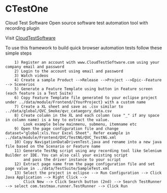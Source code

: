 # CTestOne
Cloud Test Software Open source software test automation tool with recording plugin


Visit [CloudTestSoftware](http://www.CloudTestSoftware.com)

 To use this framework to build quick browser automation tests follow these simple steps
       
        1) Register an account with www.CloudTestSoftware.com using your company email and password
        2) Login to the account using email and password
        3) Watch videos
        4) Create a sample Product -->Release -->Project -->Epic--Feature --> Scenerios
        5) Generate a Feature Template using button in Feature screen (each feature is a Test Suite)
        6) Copy Feature Template file generated to your eclipse project under ../data/module/Frontend/{YourProject} with a custom name
        7) Create a XL sheet and save as .csv similar to ../data/global/QVC_Smoke/qvc_cataegory_data.csv
        8) Create column in the XL and each column (use "_" if any space in column name) is a key to extract the value. 
        	Look example below mainmenu, submenu, itemname etc
        9) Open the page configuration file and change dataset="global:xls.Your Excel Sheet". Refer example in ../data/module/Frontend/QVC/TestNG/QVC_TestNG.xml
        10) Copy NavigationDataDrivenTest.java and rename into a new java file based on the Scenario or Feature name
        11) Generate TestNg script using any recording tool like Selenium Builder or IDE. You can also call your existing script 
            and pass the driver instance to your script
        12) Extract page name from the page configuration file and set page value in ../data/TestSuite/SampleTest.xml
        13) Select the project in eclipse --> Run Configuration --> Click Java Application --> Right Click -->
            Click New --> Click Search button (2nd) --> Search TestRunner --> select com.testmax.runner.TestRunner --> Click Run
  
